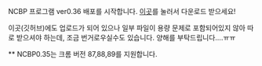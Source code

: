 NCBP 프로그램 ver0.36 배포를 시작합니다. [이곳](https://imholic.com:8091/sharing/NWAmdlK8m)를 눌러서 다운로드 받으세요!  
  
이곳(깃허브)에도 업로드가 되어 있으나 일부 파일이 용량 문제로 포함되어있지 않아 따로 받으셔야 하는데, 조금 번거로우실수도 있습니다. 양해를 부탁드립니다....ㅠㅠ      
    
** NCBP0.35는 크롬 버전 87,88,89를 지원합니다.    

